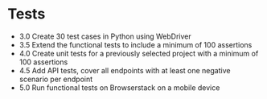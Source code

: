 # Tests

- 3.0 Create 30 test cases in Python using WebDriver
- 3.5 Extend the functional tests to include a minimum of 100 assertions
- 4.0 Create unit tests for a previously selected project with a minimum of 100 assertions
- 4.5 Add API tests, cover all endpoints with at least one negative scenario per endpoint
- 5.0 Run functional tests on Browserstack on a mobile device